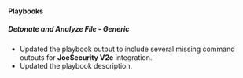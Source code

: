 
#### Playbooks

##### Detonate and Analyze File - Generic

- Updated the playbook output to include several missing command outputs for **JoeSecurity V2e** integration.
- Updated the playbook description.